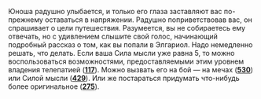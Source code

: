 Юноша радушно улыбается, и только его глаза заставляют вас по-прежнему оставаться в напряжении. Радушно поприветствовав вас, он спрашивает о цели путешествия. Разумеется, вы не собираетесь ему отвечать, но с удивлением слышите свой голос, начинающий подробный рассказ о том, как вы попали в Элгариол. Надо немедленно решать, что делать. Если ваша Сила мысли уже равна 5, то можно воспользоваться возможностями, предоставляемыми этим уровнем владения телепатией ([**117**](#n_117)). Можно вызвать его на бой — на мечах ([**530**](#n_530)) или Силой мысли ([**429**](#n_429)). Или же постараться придумать что-нибудь более оригинальное ([**275**](#n_275)).

